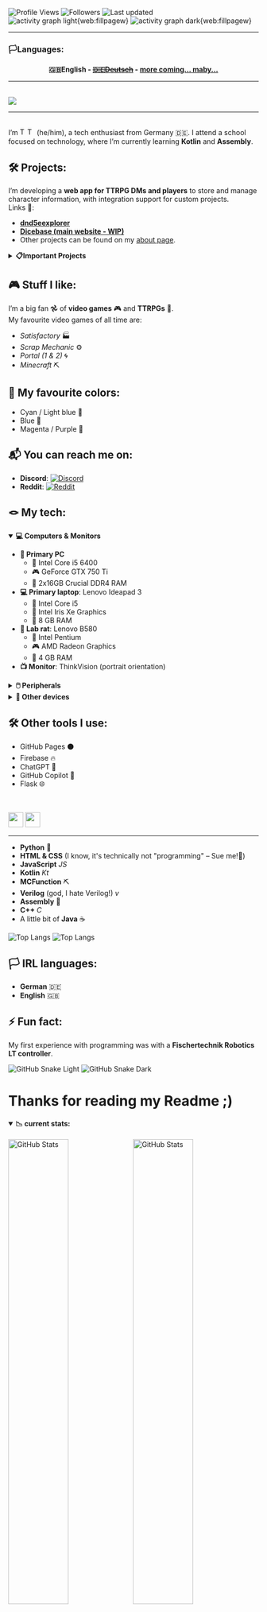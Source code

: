 ![Profile Views](https://komarev.com/ghpvc/?username=doctor-versum&color=9e4c98) ![Followers](https://img.shields.io/github/followers/doctor-versum?label=Followers&style=default&color=9e4c98) ![Last updated](generated/data/updated.svg)
![activity graph light{web:fillpagew}](generated/contr-graph/contributions-graph-light.svg#gh-light-mode-only)
![activity graph dark{web:fillpagew}](generated/contr-graph/contributions-graph-dark.svg#gh-dark-mode-only)

---

<h3>🏳️Languages: </h3>
<p align="center" style="text-decoration: none;"><strong>🇬🇧English -
<s><a href="readme-de-de.md">🇩🇪Deutsch</a></s> -
<a href="contribute.md">more coming... maby...</a></strong></p>

---

<br>
<img src="assets/text/hi_there/text.svg"/>

---

<br>

<div>I’m <img src="assets/text/tobias/dark.svg#gh-dark-mode-only" alt="Tobias" height=15em/><img src="assets/text/tobias/light.svg#gh-light-mode-only" alt="Tobias" height=15em/> (he/him), a tech enthusiast from Germany 🇩🇪. I attend a school focused on technology, where I’m currently learning <strong>Kotlin</strong> and <strong>Assembly</strong>.</div>

## 🛠️ Projects:
I’m developing a **web app for TTRPG DMs and players** to store and manage character information, with integration support for custom projects.  
Links 🔗:
- [**dnd5eexplorer**](https://doctor-versum.github.io/dnd5eexplorer)
- [**Dicebase (main website - WIP)**](https://dicebase.web.app)  
- Other projects can be found on my [about page](https://doctor-versum.github.io).

<details>
  <summary><strong>📋Important Projects</strong></summary>
  <a href="https://github.com/doctor-versum/dnd5eexplorer"><img src="generated/cards/repo-card-1.svg" width=100% alt="repo card 1" /></a>
  <a href="https://github.com/doctor-versum/Pencil-drawing"><img src="generated/cards/repo-card-2.svg" width=49% alt="repo card 2" /></a>
  <a href="https://github.com/doctor-versum/pyduino"><img src="generated/cards/repo-card-3.svg" width=50% alt="repo card 3" /></a>
  <a href="https://github.com/doctor-versum/lp_cover"><img src="generated/cards/repo-card-4.svg" width=49% alt="repo card 4" /></a>
  <a href="https://github.com/doctor-versum/SteamMD"><img src="generated/cards/repo-card-5.svg" width=50% alt="repo card 5" /></a>
</details>

## 🎮 Stuff I like:
I’m a big fan 𖣘 of **video games** 🎮 and **TTRPGs** 🧝.  
My favourite video games of all time are:
- *Satisfactory* 🏭
- *Scrap Mechanic* ⚙️
- *Portal (1 & 2)* 🌀
- *Minecraft* ⛏️

## 🎨 My favourite colors:
- Cyan / Light blue 🩵
- Blue 💙
- Magenta / Purple 💜

## 📬 You can reach me on:
- **Discord**: [![Discord](https://img.shields.io/badge/Discord-@doctor__versum-5865F2?logo=discord&logoColor=white)](https://discord.com/users/739625061337530418)
- **Reddit**: [![Reddit](https://img.shields.io/badge/reddit-u%2Fdoctor__versum-FF4500?logo=reddit&logoColor=white)](https://www.reddit.com/user/doctor_versum)

## 🪢 My tech:
<details open>
  <summary><strong>💻 Computers & Monitors</strong></summary>
  <ul>
    <li><strong>👾 Primary PC</strong>
      <ul>
        <li>🔧 Intel Core i5 6400</li>
        <li>🎮 GeForce GTX 750 Ti</li>
        <li>🧠 2x16GB Crucial DDR4 RAM</li>
      </ul>
    </li>
    <li><strong>💻 Primary laptop</strong>: Lenovo Ideapad 3
      <ul>
        <li>🔧 Intel Core i5</li>
        <li>🎨 Intel Iris Xe Graphics</li>
        <li>🧠 8 GB RAM</li>
      </ul>
    </li>
    <li><strong>🧪 Lab rat</strong>: Lenovo B580
      <ul>
        <li>🔧 Intel Pentium</li>
        <li>🎮 AMD Radeon Graphics</li>
        <li>🧠 4 GB RAM</li>
      </ul>
    </li>
    <li><strong>📺 Monitor</strong>: ThinkVision (portrait orientation)</li>
  </ul>
</details>
<details>
  <summary><strong>🖱️ Peripherals</strong></summary>
  <ul>
    <li><strong>🖱️ Mouse</strong>: Cheap mouse (don’t remember the model)</li>
    <li><strong>🔈 Speakers</strong>: Teufel Kombo 11</li>
    <li><strong>🎤 Microphone</strong>: DJI Mic Mini (2 transmitters)</li>
    <li><strong>🎆 Launchpad</strong>: Novation Launchpad Mini MK3</li>
  </ul>
</details>
<details>
  <summary><strong>📱 Other devices</strong></summary>
  <ul>
    <li><strong>📱 Phone</strong>: Pixel 6 Pro</li>
    <li><strong>🖥️ Tablet</strong>: iPad 10th Gen (for school)</li>
    <li><strong>🖥️ Tablet</strong>: Samsung Galaxy Tab A7</li>
    <li><strong>🥽 VR</strong>: Meta Quest 3</li>
  </ul>
</details>

## 🛠️ Other tools I use:
- GitHub Pages ⚫️
- Firebase 🔥
- ChatGPT 🌼
- GitHub Copilot 🤖
- Flask 🌐

<br><br>
<img src="assets/text/programming_languages/dark.svg#gh-dark-mode-only" height=30em/>
<img src="assets/text/programming_languages/light.svg#gh-light-mode-only" height=30em/>

---
- **Python** 🐍
- **HTML & CSS** (I know, it's technically not "programming" – Sue me!📖)
- **JavaScript** _JS_
- **Kotlin** _Kt_
- **MCFunction** ⛏️
- **Verilog** (god, I hate Verilog!) _v_
- **Assembly** 💽
- **C++** _C_
- A little bit of **Java** ☕️

![Top Langs](generated/langs/langs-light.svg#gh-light-mode-only)
![Top Langs](generated/langs/langs-dark.svg#gh-dark-mode-only)

## 🏳️ IRL languages:
- **German** 🇩🇪
- **English** 🇬🇧

## ⚡ Fun fact:
My first experience with programming was with a **Fischertechnik Robotics LT controller**.

![GitHub Snake Light](generated/snake/github-snake.svg#gh-light-mode-only)
![GitHub Snake Dark](generated/snake/github-snake-dark.svg#gh-dark-mode-only) 

# Thanks for reading my Readme ;)

<details open>
  <summary><strong>📉 current stats:</strong></summary>
  <br>
  <!-- GitHub Stats -->
  <img src="generated/readme-stats/stats-light.svg#gh-light-mode-only" width=49% alt="GitHub Stats" />
  <img src="generated/readme-stats/stats-dark.svg#gh-dark-mode-only" width=49% alt="GitHub Stats" />
  <!-- GitHub Streak -->
  <img src="generated/streaks/streaks.svg" width=50% alt="GitHub Streak" />
  <!-- Trophies -->
  <img src="generated/trophies/trophies-light.svg#gh-light-mode-only" width=100% alt="GitHub Trophies Light" />
  <img src="generated/trophies/trophies-dark.svg#gh-dark-mode-only" width=100% alt="GitHub Trophies Dark" />
  <img src="generated/metrics/metrics.svg" width=100% alt="Metrics" />
</details>
